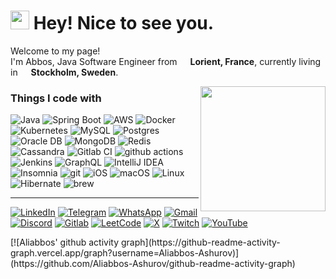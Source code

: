 <h1><img src="https://emojis.slackmojis.com/emojis/images/1531849430/4246/blob-sunglasses.gif?1531849430" width="30"/> Hey! Nice to see you.</h1>

<p>Welcome to my page! </br> I'm Abbos, Java Software Engineer from <img src="https://cdn-icons-png.flaticon.com/512/197/197560.png" width="13"/> <b>Lorient, France</b>, currently living in <img src="https://cdn-icons-png.flaticon.com/512/197/197564.png" width="13"/> <b>Stockholm, Sweden</b>.</p>

<img align='right' src='https://user-images.githubusercontent.com/5713670/87202985-820dcb80-c2b6-11ea-9f56-7ec461c497c3.gif' width='200'>

<h3>Things I code with</h3>
<p>
  <img alt="Java" src="https://img.shields.io/badge/Java-%23ED8B00.svg?logo=openjdk&logoColor=white" />
  <img alt="Spring Boot" src="https://img.shields.io/badge/Spring%20Boot-6DB33F?logo=springboot&logoColor=fff" />
  <img alt="AWS" src="https://img.shields.io/badge/AWS-%23FF9900.svg?logo=amazon-web-services&logoColor=white" />
  <img alt="Docker" src="https://img.shields.io/badge/-Docker-46a2f1?style=flat-square&logo=docker&logoColor=white" />
  <img alt="Kubernetes" src="https://img.shields.io/badge/Kubernetes-326CE5?logo=kubernetes&logoColor=fff" />
  <img alt="MySQL" src="https://img.shields.io/badge/MySQL-4479A1?logo=mysql&logoColor=fff" />
  <img alt="Postgres" src="https://img.shields.io/badge/Postgres-%23316192.svg?logo=postgresql&logoColor=white" />
  <img alt="Oracle DB" src="https://custom-icon-badges.demolab.com/badge/Oracle-F80000?logo=oracle&logoColor=fff" />
  <img alt="MongoDB" src="https://img.shields.io/badge/-MongoDB-black?style=flat-square&logo=mongodb" />
  <img alt="Redis" src="https://img.shields.io/badge/Redis-%23DD0031.svg?logo=redis&logoColor=white" />
  <img alt="Cassandra" src="https://img.shields.io/badge/Cassandra-%231287B1.svg?logo=apache-cassandra&logoColor=white" />
  <img alt="Gitlab CI" src="https://img.shields.io/badge/GitLab%20CI-FC6D26?logo=gitlab&logoColor=fff" />
  <img alt="github actions" src="https://img.shields.io/badge/-Github_Actions-2088FF?style=flat-square&logo=github-actions&logoColor=white" />
  <img alt="Jenkins" src="https://img.shields.io/badge/Jenkins-D24939?logo=jenkins&logoColor=white" />
  <img alt="GraphQL" src="https://img.shields.io/badge/-GraphQL-E10098?style=flat-square&logo=graphql&logoColor=white" />
  <img alt="IntelliJ IDEA" src="https://img.shields.io/badge/IntelliJIDEA-000000.svg?logo=intellij-idea&logoColor=white" />
  <img alt="Insomnia" src="https://img.shields.io/badge/-Insomnia-5849BE?style=flat-square&logo=insomnia&logoColor=white" />
  <img alt="git" src="https://img.shields.io/badge/-Git-F05032?style=flat-square&logo=git&logoColor=white" />
  <img alt="iOS" src="https://img.shields.io/badge/iOS-000000?&logo=apple&logoColor=white" />
  <img alt="macOS" src="https://img.shields.io/badge/macOS-000000?logo=apple&logoColor=F0F0F0" />
  <img alt="Linux" src="https://img.shields.io/badge/Ubuntu-E95420?logo=ubuntu&logoColor=white" />
  <img alt="Hibernate" src="https://img.shields.io/badge/Hibernate-59666C?logo=hibernate&logoColor=fff" />
  <img alt="brew" src="https://img.shields.io/badge/Homebrew-FBB040?logo=homebrew&logoColor=fff" />
</p>

------------

<p>
	<a href="https://www.linkedin.com/in/aliabbos-ashurov-4b64b628b/"><img alt="LinkedIn" src="https://img.shields.io/badge/linkedin-%230077B5.svg?&style=for-the-badge&logo=linkedin&logoColor=white"/></a>
	<a href="https://t.me/Aliabbos_Ashurov"><img alt="Telegram" src="https://img.shields.io/badge/Telegram-2CA5E0?logo=telegram&logoColor=white"/></a>
	<a href="https://wa.me/1234567890"><img alt="WhatsApp" src="https://img.shields.io/badge/WhatsApp-25D366?logo=whatsapp&logoColor=white"/></a>
	<a href="mailto:aliabbosashurov.forwork@gmail.com"><img alt="Gmail" src="https://img.shields.io/badge/Gmail-D14836?logo=gmail&logoColor=white"/></a>
	<a href="https://discord.gg/9VfmG2mU"><img alt="Discord" src="https://img.shields.io/badge/Discord-%235865F2.svg?&logo=discord&logoColor=white"/></a>
	<a href="https://gitlab.com/Aliabbos_Ashurov"><img alt="Gitlab" src="https://img.shields.io/badge/GitLab-FC6D26?logo=gitlab&logoColor=fff"/></a>
	<a href="https://leetcode.com/u/Aliabbos_Ashurov/"><img alt="LeetCode" src="https://img.shields.io/badge/LeetCode-000000?logo=LeetCode&logoColor=#d16c06"/></a>
	<a href="https://x.com/aliabbosashurov?s=21"><img alt="X" src="https://img.shields.io/badge/X-%23000000.svg?logo=X&logoColor=white"/></a>
	<a href="https://www.twitch.tv/username"><img alt="Twitch" src="https://img.shields.io/badge/Twitch-%239146FF.svg?logo=Twitch&logoColor=white"/></a>
	<a href="https://www.youtube.com/channel/username"><img alt="YouTube" src="https://img.shields.io/badge/YouTube-%23FF0000.svg?logo=YouTube&logoColor=white"/></a>
</p>
<d>
	[![Aliabbos' github activity graph](https://github-readme-activity-graph.vercel.app/graph?username=Aliabbos-Ashurov)](https://github.com/Aliabbos-Ashurov/github-readme-activity-graph)
</d>
